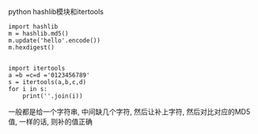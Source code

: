 python hashlib模块和itertools

```
import hashlib
m = hashlib.md5()
m.update('hello'.encode())
m.hexdigest()


import itertools
a =b =c=d ='0123456789'
s = itertools(a,b,c,d)
for i in s:
    print(''.join(i))
```


一般都是给一个字符串, 中间缺几个字符,  然后让补上字符, 然后对比对应的MD5值, 一样的话, 则补的值正确
